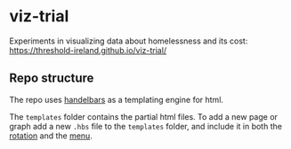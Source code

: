 # viz-trial

Experiments in visualizing data about homelessness and its cost: https://threshold-ireland.github.io/viz-trial/

## Repo structure

The repo uses [handelbars](https://handlebarsjs.com/) as a templating engine for html.

The `templates` folder contains the partial html files. To add a new page or graph add a new `.hbs` file to the `templates` folder, and include it in both the [rotation](assets/js/constants.js) and the [menu](assets/templates/menu.hbs).
